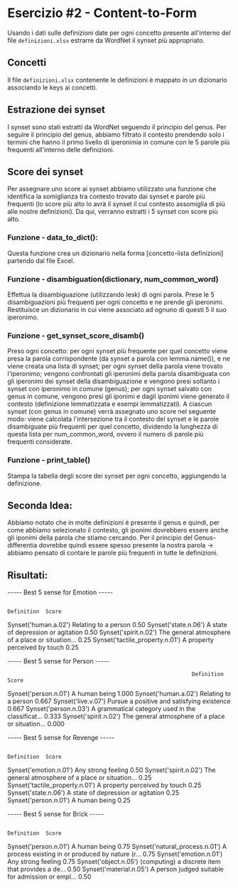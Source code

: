 # Esercizio #2 - Content-to-Form
Usando i dati sulle definizioni date per ogni concetto presente all'interno del file `definizioni.xlsx` estrarre da WordNet il synset più appropriato.

## Concetti
Il file `definizioni.xlsx` contenente le definizioni è mappato in un dizionario associando le keys ai concetti.  

## Estrazione dei synset
I synset sono stati estratti da WordNet seguendo il principio del genus.
Per seguire il principio del genus, abbiamo filtrato il contesto prendendo solo i termini che hanno il primo livello di iperonimia in comune con le 5 parole più frequenti all'interno delle definizioni.

## Score dei synset
Per assegnare uno score ai synset abbiamo utilizzato una funzione che identifica la somiglianza tra contesto trovato dai synset e parole più frequenti (lo score più alto lo avrà il synset il cui contesto assomiglia di più alle nostre definizioni).
Da qui, verranno estratti i 5 synset con score più alto.

### Funzione - data_to_dict():
Questa funzione crea un dizionario nella forma [concetto-lista definizioni] partendo dal file Excel.

### Funzione - disambiguation(dictionary, num_common_word)
Effettua la disambiguazione (utilizzando lesk) di ogni parola.
Prese le 5 disambiguazioni più frequenti per ogni concetto e ne prende gli iperonimi. 
Restituisce un dizionario in cui viene associato ad ognuno di questi 5 il suo iperonimo.

### Funzione - get_synset_score_disamb()
Preso ogni concetto: 
per ogni synset più frequente per quel concetto viene presa la parola corrispondente (da synset a parola con lemma.name()), e ne viene creata una lista di synset;
per ogni synset della parola viene trovato l'iperonimo;
vengono confrontati gli iperonimi della parola disambiguata con gli iperonimi dei synset della disambiguazione e vengono presi soltanto i synset con iperonimo in comune (genus);
per ogni synset salvato con genus in comune, vengono presi gli iponimi e dagli iponimi viene generato il contesto (definizione lemmatizzata e esempi lemmatizzati).
A ciascun synset (con genus in comune) verrà assegnato uno score nel seguente modo:
viene calcolata l'intersezione tra il contesto del synset e le parole disambiguate più frequenti per quel concetto, dividendo la lunghezza di questa lista per num_common_word, ovvero il numero di parole più frequenti considerate.

### Funzione - print_table()
Stampa la tabella degli score dei synset per ogni concetto, aggiungendo la definizione.


## Seconda Idea:
Abbiamo notato che in molte definizioni è presente il genus e quindi, per come abbiamo selezionato il contesto, gli iponimi dovrebbero essere anche gli iponimi della parola che stiamo cercando. 
Per il principio del Genus-differentia dovrebbe quindi essere spesso presente la nostra parola → abbiamo pensato di contare le parole più frequenti in tutte le definizioni.

## Risultati:
----- Best 5 sense for Emotion -----

                                                                        Definition  Score
Synset('human.a.02')                                          Relating to a person   0.50
Synset('state.n.06')                            A state of depression or agitation   0.50
Synset('spirit.n.02')            The general atmosphere of a place or situation...   0.25
Synset('tactile_property.n.01')                      A property perceived by touch   0.25


----- Best 5 sense for Person -----

                                                              Definition  Score
Synset('person.n.01')                                      A human being  1.000
Synset('human.a.02')                                Relating to a person  0.667
Synset('live.v.07')           Pursue a positive and satisfying existence  0.667
Synset('person.n.03')  A grammatical category used in the classificat...  0.333
Synset('spirit.n.02')  The general atmosphere of a place or situation...  0.000


----- Best 5 sense for Revenge -----

                                                                        Definition  Score
Synset('emotion.n.01')                                          Any strong feeling   0.50
Synset('spirit.n.02')            The general atmosphere of a place or situation...   0.25
Synset('tactile_property.n.01')                      A property perceived by touch   0.25
Synset('state.n.06')                            A state of depression or agitation   0.25
Synset('person.n.01')                                                A human being   0.25


----- Best 5 sense for Brick -----

                                                                       Definition  Score
Synset('person.n.01')                                               A human being   0.75
Synset('natural_process.n.01')  A process existing in or produced by nature (r...   0.75
Synset('emotion.n.01')                                         Any strong feeling   0.75
Synset('object.n.05')           (computing) a discrete item that provides a de...   0.50
Synset('material.n.05')         A person judged suitable for admission or empl...   0.50
